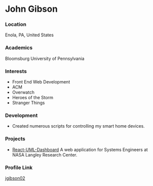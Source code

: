 # John Gibson

### Location

Enola, PA, United States

### Academics

Bloomsburg University of Pennsylvania

### Interests

- Front End Web Development
- ACM
- Overwatch
- Heroes of the Storm
- Stranger Things

### Development

- Created numerous scripts for controlling my smart home devices.

### Projects

- [React-UML-Dashboard](https://github.com/jgibson02/React-UML-Dashboard) A web application for Systems Engineers at NASA Langley Research Center.

### Profile Link

[jgibson02](github.com/jgibson02)